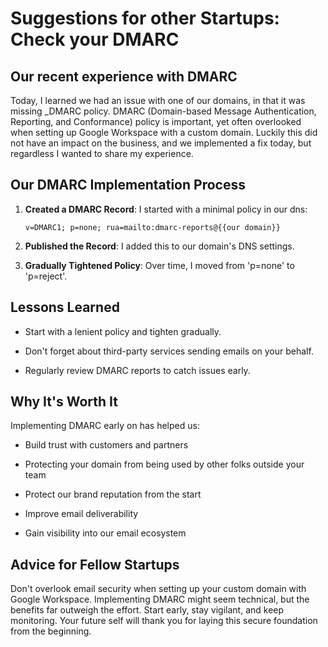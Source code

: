 # Suggestions for other Startups: Check your DMARC

## Our recent experience with DMARC

Today, I learned we had an issue with one of our domains, in that it was missing \_DMARC policy. DMARC (Domain-based Message Authentication, Reporting, and Conformance) policy is important, yet often overlooked when setting up Google Workspace with a custom domain. Luckily this did not have an impact on the business, and we implemented a fix today, but regardless I wanted to share my experience.

## Our DMARC Implementation Process

1. **Created a DMARC Record**: I started with a minimal policy in our dns:

   ```
   v=DMARC1; p=none; rua=mailto:dmarc-reports@{{our domain}}
   ```

2. **Published the Record**: I added this to our domain's DNS settings.

3. **Gradually Tightened Policy**: Over time, I moved from 'p=none' to 'p=reject'.

## Lessons Learned

* Start with a lenient policy and tighten gradually.

* Don't forget about third-party services sending emails on your behalf.

* Regularly review DMARC reports to catch issues early.

## Why It's Worth It

Implementing DMARC early on has helped us:

* Build trust with customers and partners

* Protecting your domain from being used by other folks outside your team

* Protect our brand reputation from the start

* Improve email deliverability

* Gain visibility into our email ecosystem

## Advice for Fellow Startups

Don't overlook email security when setting up your custom domain with Google Workspace. Implementing DMARC might seem technical, but the benefits far outweigh the effort. Start early, stay vigilant, and keep monitoring. Your future self will thank you for laying this secure foundation from the beginning.

